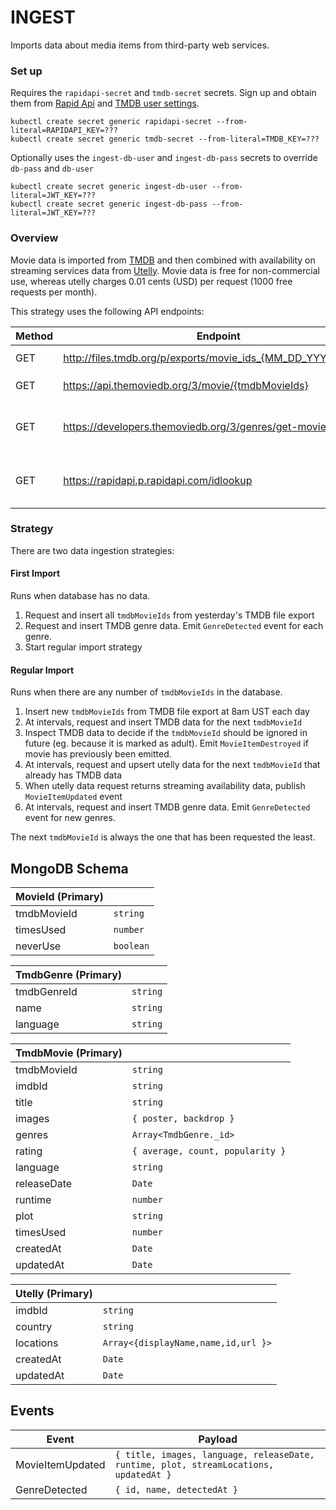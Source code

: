 # INGEST

Imports data about media items from third-party web services.

### Set up

Requires the `rapidapi-secret` and `tmdb-secret` secrets. Sign up and obtain them from [Rapid Api](https://rapidapi.com/utelly/api/utelly "rapid api") and [TMDB user settings](https://www.themoviedb.org/settings/api).

```
kubectl create secret generic rapidapi-secret --from-literal=RAPIDAPI_KEY=???
kubectl create secret generic tmdb-secret --from-literal=TMDB_KEY=???
```

Optionally uses the `ingest-db-user` and `ingest-db-pass` secrets to override `db-pass` and `db-user`

```
kubectl create secret generic ingest-db-user --from-literal=JWT_KEY=???
kubectl create secret generic ingest-db-pass --from-literal=JWT_KEY=???
```

### Overview

Movie data is imported from [TMDB](https://developers.themoviedb.org/3/getting-started "TMDB") and then combined with availability on streaming services data from [Utelly](https://www.utelly.com/). Movie data is free for non-commercial use, whereas utelly charges 0.01 cents (USD) per request (1000 free requests per month).

This strategy uses the following API endpoints:

| Method | Endpoint                                                       | Purpose                                 | Updated      |
| ------ | -------------------------------------------------------------- | --------------------------------------- | ------------ |
| GET    | http://files.tmdb.org/p/exports/movie_ids_{MM_DD_YYYY}.json.gz | Get all `tmdbMovieIds`                  | Daily        |
| GET    | https://api.themoviedb.org/3/movie/{tmdbMovieIds}              | Get movie data                          | Rarely       |
| GET    | https://developers.themoviedb.org/3/genres/get-movie-list      | Get `id` and `name` for all TMDB genres | Almost never |
| GET    | https://rapidapi.p.rapidapi.com/idlookup                       | Get streaming availability data         | Sometimes    |

### Strategy

There are two data ingestion strategies:

#### First Import

Runs when database has no data.

1. Request and insert all `tmdbMovieIds` from yesterday's TMDB file export
2. Request and insert TMDB genre data. Emit `GenreDetected` event for each genre.
3. Start regular import strategy

#### Regular Import

Runs when there are any number of `tmdbMovieIds` in the database.

1. Insert new `tmdbMovieIds` from TMDB file export at 8am UST each day
2. At intervals, request and insert TMDB data for the next `tmdbMovieId`
3. Inspect TMDB data to decide if the `tmdbMovieId` should be ignored in future (eg. because it is marked as adult). Emit `MovieItemDestroyed` if movie has previously been emitted.
4. At intervals, request and upsert utelly data for the next `tmdbMovieId` that already has TMDB data
5. When utelly data request returns streaming availability data, publish `MovieItemUpdated` event
6. At intervals, request and insert TMDB genre data. Emit `GenreDetected` event for new genres.

The next `tmdbMovieId` is always the one that has been requested the least.

## MongoDB Schema

| MovieId (Primary) |           |
| ----------------- | --------- |
| tmdbMovieId       | `string`  |
| timesUsed         | `number`  |
| neverUse          | `boolean` |

| TmdbGenre (Primary) |          |
| ------------------- | -------- |
| tmdbGenreId         | `string` |
| name                | `string` |
| language            | `string` |

| TmdbMovie (Primary) |                                  |
| ------------------- | -------------------------------- |
| tmdbMovieId         | `string`                         |
| imdbId              | `string`                         |
| title               | `string`                         |
| images              | `{ poster, backdrop }`           |
| genres              | `Array<TmdbGenre._id>`           |
| rating              | `{ average, count, popularity }` |
| language            | `string`                         |
| releaseDate         | `Date`                           |
| runtime             | `number`                         |
| plot                | `string`                         |
| timesUsed           | `number`                         |
| createdAt           | `Date`                           |
| updatedAt           | `Date`                           |

| Utelly (Primary) |                                     |
| ---------------- | ----------------------------------- |
| imdbId           | `string`                            |
| country          | `string`                            |
| locations        | `Array<{displayName,name,id,url }>` |
| createdAt        | `Date`                              |
| updatedAt        | `Date`                              |

## Events

| Event            | Payload                                                                               |
| ---------------- | ------------------------------------------------------------------------------------- |
| MovieItemUpdated | `{ title, images, language, releaseDate, runtime, plot, streamLocations, updatedAt }` |
| GenreDetected    | `{ id, name, detectedAt }`                                                            |
